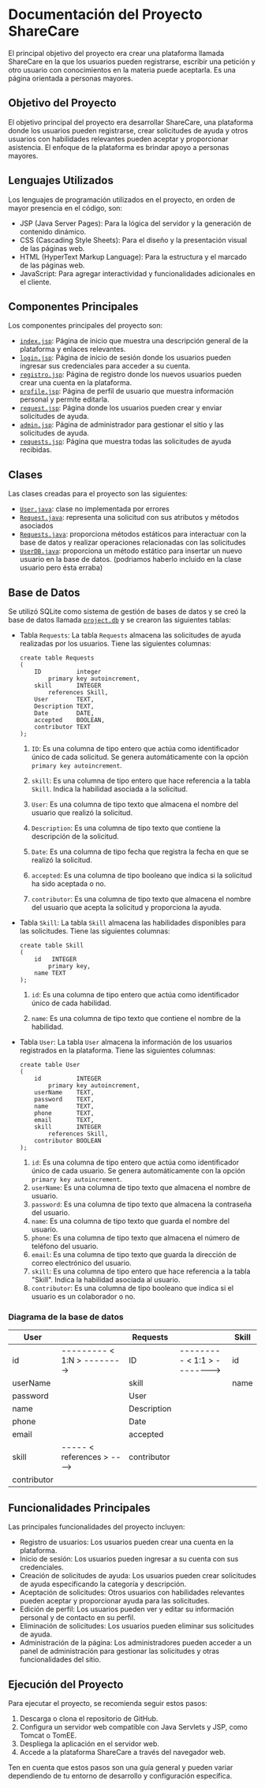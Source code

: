# Documentación del Proyecto ShareCare

El principal objetivo del proyecto era crear una plataforma llamada ShareCare en la que los usuarios pueden registrarse, escribir una petición y otro usuario con conocimientos en la materia puede aceptarla. Es una página orientada a personas mayores.

## Objetivo del Proyecto

El objetivo principal del proyecto era desarrollar ShareCare, una plataforma donde los usuarios pueden registrarse, crear solicitudes de ayuda y otros usuarios con habilidades relevantes pueden aceptar y proporcionar asistencia. El enfoque de la plataforma es brindar apoyo a personas mayores.

## Lenguajes Utilizados

Los lenguajes de programación utilizados en el proyecto, en orden de mayor presencia en el código, son:

- JSP (Java Server Pages): Para la lógica del servidor y la generación de contenido dinámico.
- CSS (Cascading Style Sheets): Para el diseño y la presentación visual de las páginas web.
- HTML (HyperText Markup Language): Para la estructura y el marcado de las páginas web.
- JavaScript: Para agregar interactividad y funcionalidades adicionales en el cliente.

## Componentes Principales

Los componentes principales del proyecto son:

- <a href="src/main/webapp/index.jsp">`index.jsp`</a>: Página de inicio que muestra una descripción general de la plataforma y enlaces relevantes.
- <a href="src/main/webapp/login.jsp">`login.jsp`</a>: Página de inicio de sesión donde los usuarios pueden ingresar sus credenciales para acceder a su cuenta.
- <a href="src/main/webapp/registro.jsp">`registro.jsp`</a>: Página de registro donde los nuevos usuarios pueden crear una cuenta en la plataforma.
- <a href="src/main/webapp/profile.jsp">`profile.jsp`</a>: Página de perfil de usuario que muestra información personal y permite editarla.
- <a href="src/main/webapp/request.jsp">`request.jsp`</a>: Página donde los usuarios pueden crear y enviar solicitudes de ayuda.
- <a href="src/main/webapp/admin/admin.jsp">`admin.jsp`</a>: Página de administrador para gestionar el sitio y las solicitudes de ayuda.
- <a href="src/main/webapp/admin/requests.jsp">`requests.jsp`</a>: Página que muestra todas las solicitudes de ayuda recibidas.

## Clases

Las clases creadas para el proyecto son las siguientes:
- <a href="src/main/java/com/daw1/ong01/User.java">`User.java`</a>: clase no implementada por errores
- <a href="src/main/java/com/daw1/ong01/Request.java">`Request.java`</a>: representa una solicitud con sus atributos y métodos asociados
- <a href="src/main/java/com/daw1/ong01/Requests.java">`Requests.java`</a>: proporciona métodos estáticos para interactuar con la base de datos y realizar operaciones relacionadas con las solicitudes
- <a href="src/main/java/com/daw1/ong01/UserDB.java">`UserDB.java`</a>: proporciona un método estático para insertar un nuevo usuario en la base de datos. (podriamos haberlo incluido en la clase usuario pero ésta erraba)

## Base de Datos

Se utilizó SQLite como sistema de gestión de bases de datos y se creó la base de datos llamada <a href="project.db">`project.db`</a> y se crearon las siguientes tablas:

- Tabla `Requests`:
        La tabla `Requests` almacena las solicitudes de ayuda realizadas por los usuarios.
        Tiene las siguientes columnas:
    
    ```sqlite
    create table Requests
    (
        ID          integer
            primary key autoincrement,
        skill       INTEGER
            references Skill,
        User        TEXT,
        Description TEXT,
        Date        DATE,
        accepted    BOOLEAN,
        contributor TEXT
    );
    ```

    1. `ID`: Es una columna de tipo entero que actúa como identificador único de cada solicitud. Se genera automáticamente con la opción `primary key autoincrement`.
    
    2. `skill`: Es una columna de tipo entero que hace referencia a la tabla `Skill`. Indica la habilidad asociada a la solicitud.
    
    3. `User`: Es una columna de tipo texto que almacena el nombre del usuario que realizó la solicitud.
    
    4. `Description`: Es una columna de tipo texto que contiene la descripción de la solicitud.
    
    5. `Date`: Es una columna de tipo fecha que registra la fecha en que se realizó la solicitud.
    
    6. `accepted`: Es una columna de tipo booleano que indica si la solicitud ha sido aceptada o no.
    
    7. `contributor`: Es una columna de tipo texto que almacena el nombre del usuario que acepta la solicitud y proporciona la ayuda.
    
- Tabla `Skill`:
        La tabla `Skill` almacena las habilidades disponibles para las solicitudes.
        Tiene las siguientes columnas:

    ```sqlite
    create table Skill
    (
        id   INTEGER
            primary key,
        name TEXT
    );
    ```

    1. `id`: Es una columna de tipo entero que actúa como identificador único de cada habilidad.

    2. `name`: Es una columna de tipo texto que contiene el nombre de la habilidad.

- Tabla `User`:
        La tabla `User` almacena la información de los usuarios registrados en la plataforma.
        Tiene las siguientes columnas:

    ```sqlite
    create table User
    (
        id          INTEGER
            primary key autoincrement,
        userName    TEXT,
        password    TEXT,
        name        TEXT,
        phone       TEXT,
        email       TEXT,
        skill       INTEGER
            references Skill,
        contributor BOOLEAN
    );
    ```

    1. `id`: Es una columna de tipo entero que actúa como identificador único de cada usuario. Se genera automáticamente con la opción `primary key autoincrement`.
    2. `userName`: Es una columna de tipo texto que almacena el nombre de usuario.
    3. `password`: Es una columna de tipo texto que almacena la contraseña del usuario.
    4. `name`: Es una columna de tipo texto que guarda el nombre del usuario.
    5. `phone`: Es una columna de tipo texto que almacena el número de teléfono del usuario.
    6. `email`: Es una columna de tipo texto que guarda la dirección de correo electrónico del usuario.
    7. `skill`: Es una columna de tipo entero que hace referencia a la tabla "Skill". Indica la habilidad asociada al usuario.
    8. `contributor`: Es una columna de tipo booleano que indica si el usuario es un colaborador o no.


### Diagrama de la base de datos
| User       |                             | Requests   |                     | Skill     |
|------------|-----------------------------|------------|---------------------|-----------|
| id         | --------- < 1:N > --------> | ID         | --------- < 1:1 > --------> | id        |
| userName   |                             | skill      |                     | name      |
| password   |                             | User       |                     |           |
| name       |                             | Description|                     |           |
| phone      |                             | Date       |                     |           |
| email      |                             | accepted   |                     |           |
| skill      | ----- < references > ---->  | contributor|                     |           |
| contributor|

## Funcionalidades Principales

Las principales funcionalidades del proyecto incluyen:

- Registro de usuarios: Los usuarios pueden crear una cuenta en la plataforma.
- Inicio de sesión: Los usuarios pueden ingresar a su cuenta con sus credenciales.
- Creación de solicitudes de ayuda: Los usuarios pueden crear solicitudes de ayuda especificando la categoría y descripción.
- Aceptación de solicitudes: Otros usuarios con habilidades relevantes pueden aceptar y proporcionar ayuda para las solicitudes.
- Edición de perfil: Los usuarios pueden ver y editar su información personal y de contacto en su perfil.
- Eliminación de solicitudes: Los usuarios pueden eliminar sus solicitudes de ayuda.
- Administración de la página: Los administradores pueden acceder a un panel de administración para gestionar las solicitudes y otras funcionalidades del sitio.

## Ejecución del Proyecto

Para ejecutar el proyecto, se recomienda seguir estos pasos:

1. Descarga o clona el repositorio de GitHub.
2. Configura un servidor web compatible con Java Servlets y JSP, como Tomcat o TomEE.
3. Despliega la aplicación en el servidor web.
4. Accede a la plataforma ShareCare a través del navegador web.

Ten en cuenta que estos pasos son una guía general y pueden variar dependiendo de tu entorno de desarrollo y configuración específica.
